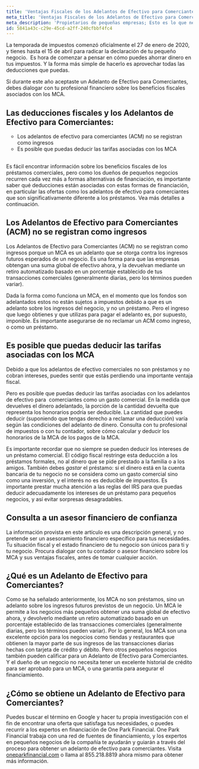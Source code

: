```yaml
---
title: 'Ventajas Fiscales de los Adelantos de Efectivo para Comerciantes'
meta_title: 'Ventajas Fiscales de los Adelantos de Efectivo para Comerciantes'
meta_description: 'Propietarios de pequeñas empresas; Esto es lo que necesita saber sobre las deducciones asociadas con los anticipos en efectivo para comerciantes. Visita para aprender más!'
id: 5841a43c-c29e-45cd-a2ff-240cfbbf4fc4
---
```

<p>La temporada de impuestos comenz&oacute; oficialmente el 27 de enero de 2020, y tienes hasta el 15 de abril para radicar la declaraci&oacute;n de tu peque&ntilde;o negocio.&nbsp; Es hora de comenzar a pensar en c&oacute;mo puedes ahorrar dinero en tus impuestos. Y la forma m&aacute;s simple de hacerlo es aprovechar todas las deducciones que puedas.</p>

<p>Si durante este a&ntilde;o aceptaste un Adelanto de Efectivo para Comerciantes, debes dialogar con tu profesional financiero sobre los beneficios fiscales asociados con los MCA.</p>

## Las deducciones fiscales y los Adelantos de Efectivo para Comerciantes:

<ul style="list-style:circle;padding-left:30px;margin-bottom:30px;">
<li>Los adelantos de efectivo para comerciantes (ACM) no se registran como ingresos</li>
<li>Es posible que puedas deducir las tarifas asociadas con los MCA</li>
</ul>

<p>Es f&aacute;cil encontrar informaci&oacute;n sobre los beneficios fiscales de los pr&eacute;stamos comerciales, pero como los due&ntilde;os de peque&ntilde;os negocios recurren cada vez m&aacute;s a formas alternativas de financiaci&oacute;n, es importante saber qu&eacute; deducciones est&aacute;n asociadas con estas formas de financiaci&oacute;n, en particular las ofertas como los adelantos de efectivo para comerciantes que son significativamente diferente a los pr&eacute;stamos. Vea m&aacute;s detalles a continuaci&oacute;n.</p>

## Los Adelantos de Efectivo para Comerciantes (ACM) no se registran como ingresos

<p>Los Adelantos de Efectivo para Comerciantes (ACM) no se registran como ingresos porque un MCA es un adelanto que se otorga contra los ingresos futuros esperados de un negocio. Es una forma para que las empresas obtengan una suma global de efectivo ahora, y la devuelvan mediante un retiro automatizado basado en un porcentaje establecido de tus transacciones comerciales (generalmente diarias, pero los t&eacute;rminos pueden variar).</p>

<p>Dada la forma como funciona un MCA, en el momento que los fondos son adelantados estos no est&aacute;n sujetos a impuestos debido a que es un adelanto sobre los ingresos del negocio, y no un pr&eacute;stamo. Pero el ingreso que luego obtienes y que utilizas para pagar el adelanto es, por supuesto, imponible. Es importante asegurarse de no reclamar un ACM como ingreso, o como un pr&eacute;stamo.</p>

## Es posible que puedas deducir las tarifas asociadas con los MCA

<p>Debido a que los adelantos de efectivo comerciales no son pr&eacute;stamos y no cobran intereses, puedes sentir que est&aacute;s perdiendo una importante ventaja fiscal.</p>
<p>Pero es posible que puedas deducir las tarifas asociadas con los adelantos de efectivo para&nbsp; comerciantes como un gasto comercial. En la medida que devuelves el dinero adelantado, la porci&oacute;n de la cantidad devuelta que representa los honorarios podr&iacute;a ser deducible. La cantidad que puedes deducir (suponiendo que tengas derecho a reclamar una deducci&oacute;n) var&iacute;a seg&uacute;n las condiciones del adelanto de dinero. Consulta con tu profesional de impuestos o con tu contador, sobre c&oacute;mo calcular y deducir los honorarios de la MCA de los pagos de la MCA.</p>

<p>Es importante recordar que no siempre se pueden deducir los intereses de un pr&eacute;stamo comercial. El c&oacute;digo fiscal restringe esta deducci&oacute;n a los pr&eacute;stamos formales, no al dinero que se pide prestado a la familia o a los amigos. Tambi&eacute;n debes <em>gastar</em> el pr&eacute;stamo: si el dinero est&aacute; en la cuenta bancaria de tu negocio no se considera como un gasto comercial sino como una inversi&oacute;n, y el inter&eacute;s no es deducible de impuestos. Es importante prestar mucha atenci&oacute;n a las reglas del IRS para que puedas deducir adecuadamente los intereses de un pr&eacute;stamo para peque&ntilde;os negocios, y as&iacute; evitar sorpresas desagradables.</p>

## Consulta a un asesor financiero de confianza

<p>La informaci&oacute;n provista en este art&iacute;culo es una descripci&oacute;n general, y no pretende ser un asesoramiento financiero espec&iacute;fico para tus necesidades. Tu situaci&oacute;n fiscal y el estado financiero de tu negocio son &uacute;nicos para ti y tu negocio. Procura dialogar con tu contador o asesor financiero sobre los MCA y sus ventajas fiscales, antes de tomar cualquier acci&oacute;n.</p>

## ¿Qué es un Adelanto de Efectivo para Comerciantes?

<p>Como se ha se&ntilde;alado anteriormente, los MCA no son pr&eacute;stamos, sino un adelanto sobre los ingresos futuros previstos de un negocio. Un MCA le permite a los negocios m&aacute;s peque&ntilde;os obtener una suma global de efectivo ahora, y devolverlo mediante un retiro automatizado basado en un porcentaje establecido de las transacciones comerciales (generalmente diarias, pero los t&eacute;rminos pueden variar). Por lo general, los MCA son una excelente opci&oacute;n para los negocios como tiendas y restaurantes que obtienen la mayor parte de sus ingresos de las transacciones diarias hechas con tarjeta de cr&eacute;dito y d&eacute;bito. Pero otros peque&ntilde;os negocios tambi&eacute;n pueden calificar para un Adelanto de Efectivo para Comerciantes. Y el due&ntilde;o de un negocio no necesita tener un excelente historial de cr&eacute;dito para ser aprobado para un MCA, o una garant&iacute;a para asegurar el financiamiento.</p>

## ¿Cómo se obtiene un Adelanto de Efectivo para Comerciantes? 

<p>Puedes buscar el t&eacute;rmino en Google y hacer tu propia investigaci&oacute;n con el fin de encontrar una oferta que satisfaga tus necesidades, o puedes recurrir a los expertos en financiaci&oacute;n de One Park Financial. One Park Financial trabaja con una red de fuentes de financiamiento, y los expertos en peque&ntilde;os negocios de la compa&ntilde;&iacute;a te ayudar&aacute;n y guiar&aacute;n a trav&eacute;s del proceso para obtener un adelanto de efectivo para comerciantes. Visita <a href="https://www.oneparkfinancial.com/">oneparkfinancial.com</a> o llama al 855.218.8819 ahora mismo para obtener m&aacute;s informaci&oacute;n.</p>